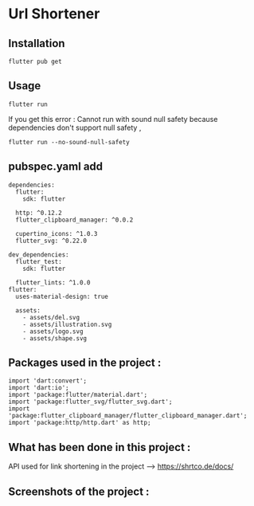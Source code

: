 # Url Shortener

## Installation

```
flutter pub get
```
## Usage 

```
flutter run
```

If you get this error : Cannot run with sound null safety because dependencies don't support null safety ,

```
flutter run --no-sound-null-safety
```

## pubspec.yaml add 

```
dependencies:
  flutter:
    sdk: flutter

  http: ^0.12.2
  flutter_clipboard_manager: ^0.0.2

  cupertino_icons: ^1.0.3
  flutter_svg: ^0.22.0

dev_dependencies:
  flutter_test:
    sdk: flutter

  flutter_lints: ^1.0.0
flutter:
  uses-material-design: true

  assets:
    - assets/del.svg
    - assets/illustration.svg
    - assets/logo.svg
    - assets/shape.svg
```

## Packages used in the project :
```
import 'dart:convert';
import 'dart:io';
import 'package:flutter/material.dart';
import 'package:flutter_svg/flutter_svg.dart';
import 'package:flutter_clipboard_manager/flutter_clipboard_manager.dart';
import 'package:http/http.dart' as http;
```

## What has been done in this project :

API used for link shortening in the project --> https://shrtco.de/docs/

## Screenshots of the project :
